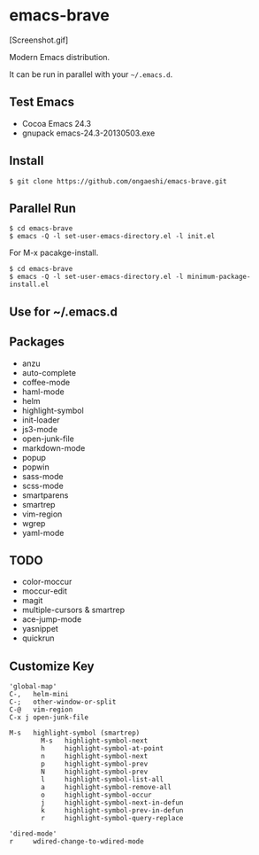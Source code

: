 # emacs-brave

[Screenshot.gif]

Modern Emacs distribution.

It can be run in parallel with your `~/.emacs.d`.

## Test Emacs
- Cocoa Emacs 24.3
- gnupack emacs-24.3-20130503.exe

## Install
```
$ git clone https://github.com/ongaeshi/emacs-brave.git
```

## Parallel Run
```
$ cd emacs-brave
$ emacs -Q -l set-user-emacs-directory.el -l init.el
```

For M-x pacakge-install.

```
$ cd emacs-brave
$ emacs -Q -l set-user-emacs-directory.el -l minimum-package-install.el
```

## Use for ~/.emacs.d

## Packages
- anzu
- auto-complete
- coffee-mode
- haml-mode
- helm
- highlight-symbol
- init-loader
- js3-mode
- open-junk-file
- markdown-mode
- popup
- popwin
- sass-mode
- scss-mode
- smartparens
- smartrep
- vim-region
- wgrep
- yaml-mode

## TODO
- color-moccur
- moccur-edit
- magit
- multiple-cursors & smartrep
- ace-jump-mode
- yasnippet
- quickrun

## Customize Key
```
'global-map'
C-,   helm-mini
C-;   other-window-or-split
C-@   vim-region
C-x j open-junk-file

M-s   highlight-symbol (smartrep)
        M-s   highlight-symbol-next
        h     highlight-symbol-at-point
        n     highlight-symbol-next
        p     highlight-symbol-prev
        N     highlight-symbol-prev
        l     highlight-symbol-list-all
        a     highlight-symbol-remove-all
        o     highlight-symbol-occur
        j     highlight-symbol-next-in-defun
        k     highlight-symbol-prev-in-defun
        r     highlight-symbol-query-replace

'dired-mode'
r     wdired-change-to-wdired-mode
```
